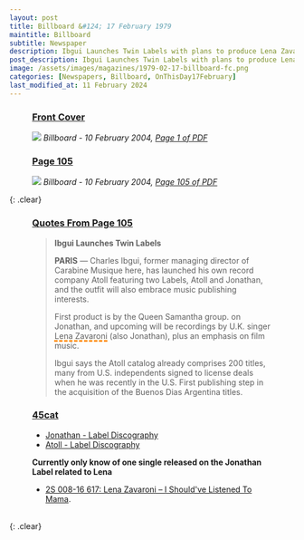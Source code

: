 ```yaml
---
layout: post
title: Billboard &#124; 17 February 1979
maintitle: Billboard
subtitle: Newspaper
description: Ibgui Launches Twin Labels with plans to produce Lena Zavaroni on one of them.
post_description: Ibgui Launches Twin Labels with plans to produce Lena Zavaroni on one of them.
image: /assets/images/magazines/1979-02-17-billboard-fc.png
categories: [Newspapers, Billboard, OnThisDay17February]
last_modified_at: 11 February 2024
---
```


<figure class="fig1">
<h3 id="infobox1"><a href="#infobox1">Front Cover</a></h3>
<a href="/assets/images/magazines/1979-02-17-billboard-fc.png"><img src="/assets/images/magazines/1979-02-17-billboard-fc.png" class="full-width zoom-in" /></a>
<cite class="whitespace">Billboard - 10 February 2004,
<a class="external-link" href="https://www.worldradiohistory.com/Archive-All-Music/Billboard/70s/1979/Billboard%201979-02-17.pdf">Page 1 of PDF</a></cite>
</figure>

<figure class="fig2">
<h3 id="infobox2"><a href="#infobox2">Page 105</a></h3>
<a href="/assets/images/magazines/1979-02-17-billboard-page-105.png"><img src="/assets/images/magazines/1979-02-17-billboard-page-105.png" class="full-width zoom-in" /></a>
<cite class="whitespace">Billboard - 10 February 2004,
<a class="external-link" href="https://www.worldradiohistory.com/Archive-All-Music/Billboard/70s/1979/Billboard%201979-02-17.pdf#page=105">Page 105 of PDF</a></cite>
</figure>

{: .clear}

<figure class="fig3">
<h3 id="quote"><a href="#quote">Quotes From Page 105</a></h3>
<blockquote>
<p><strong>Ibgui Launches Twin Labels</strong></p>
<p><strong>PARIS</strong> &#8212; Charles Ibgui, former managing director of Carabine Musique here, has launched his own record company Atoll featuring two Labels, Atoll and Jonathan, and the outfit will also embrace music publishing interests.</p>
<p>First product is by the Queen Samantha group. on Jonathan, and upcoming will be recordings by U.K. singer <span style="text-decoration: underline dashed darkorange 3px;">Lena Zavaroni</span> (also Jonathan), plus an emphasis on film music.</p>
<p>Ibgui says the Atoll catalog already comprises 200 titles, many from U.S. independents signed to license deals when he was recently in the U.S. First publishing step in the acquisition of the Buenos Dias Argentina titles.</p>
</blockquote>
</figure>

<figure class="fig3">
<h3 id="infobox3"><a href="#infobox3">45cat</a></h3>
<ul>
<li><a class="external-link" href="https://www.45cat.com/label/jonathan">Jonathan - Label Discography</a></li>
<li><a class="external-link" href="https://www.45cat.com/label/atoll">Atoll - Label Discography</a></li>
</ul>
<strong>Currently only know of one single released on the Jonathan Label related to Lena</strong>
<ul>
<li><a href="/discography/singles/1978-i-shouldve-listened-to-mama-france">2S 008-16 617: Lena Zavaroni – I Should've Listened To Mama</a>.</li>
</ul>
</figure>

<br />{: .clear}

